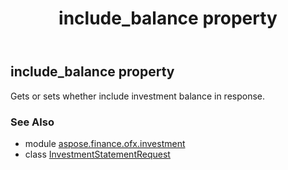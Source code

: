﻿---
title: include_balance property
second_title: Aspose.Finance for Python via .NET API References
description: 
type: docs
weight: 70
url: /python-net/aspose.finance.ofx.investment/investmentstatementrequest/include_balance/
is_root: false
---

## include_balance property


Gets or sets whether include investment balance in response.

### See Also
* module [aspose.finance.ofx.investment](../../)
* class [InvestmentStatementRequest](/finance/python-net/aspose.finance.ofx.investment/investmentstatementrequest)
